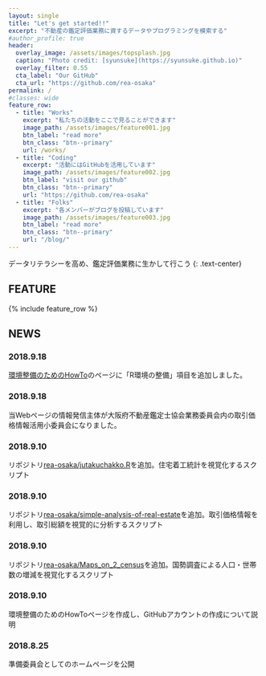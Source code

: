 ```yaml
---
layout: single
title: "Let's get started!!"
excerpt: "不動産の鑑定評価業務に資するデータやプログラミングを模索する"
#author_profile: true
header:
  overlay_image: /assets/images/topsplash.jpg
  caption: "Photo credit: [syunsuke](https://syunsuke.github.io)"
  overlay_filter: 0.55
  cta_label: "Our GitHub"
  cta_url: "https://github.com/rea-osaka"
permalink: /
#classes: wide
feature_row:
  - title: "Works"
    excerpt: "私たちの活動をここで見ることができます"
    image_path: /assets/images/feature001.jpg
    btn_label: "read more"
    btn_class: "btn--primary"
    url: /works/
  - title: "Coding"
    excerpt: "活動にはGitHubを活用しています"
    image_path: /assets/images/feature002.jpg
    btn_label: "visit our github"
    btn_class: "btn--primary"
    url: "https://github.com/rea-osaka"
  - title: "Folks"
    excerpt: "各メンバーがブログを投稿しています"
    image_path: /assets/images/feature003.jpg
    btn_label: "read more"
    btn_class: "btn--primary"
    url: "/blog/"
---
```


データリテラシーを高め、鑑定評価業務に生かして行こう
{: .text-center}

## FEATURE
{% include feature_row %}

## NEWS

### 2018.9.18
[環境整備のためのHowTo](/works/howto/)のページに「R環境の整備」項目を追加しました。

### 2018.9.18
当Webページの情報発信主体が大阪府不動産鑑定士協会業務委員会内の取引価格情報活用小委員会になりました。

### 2018.9.10
リポジトリ[rea-osaka/jutakuchakko.R](https://github.com/rea-osaka/jutakuchakko.R)を追加。住宅着工統計を視覚化するスクリプト

### 2018.9.10
リポジトリ[rea-osaka/simple-analysis-of-real-estate](https://github.com/rea-osaka/simple-analysis-of-real-estate)を追加。取引価格情報を利用し、取引総額を視覚的に分析するスクリプト

### 2018.9.10
リポジトリ[rea-osaka/Maps_on_2_census](https://github.com/rea-osaka/Maps_on_2_census)を追加。国勢調査による人口・世帯数の増減を視覚化するスクリプト

### 2018.9.10
環境整備のためのHowToページを作成し、GitHubアカウントの作成について説明

### 2018.8.25
準備委員会としてのホームページを公開


